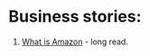 # **Business stories:**
1. [What is Amazon] - long read. 


[What is Amazon]: https://zackkanter.com/2019/03/13/what-is-amazon/